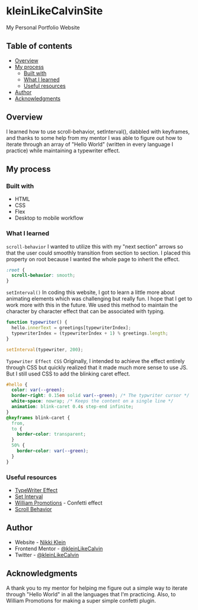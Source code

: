 # kleinLikeCalvinSite

My Personal Portfolio Website

## Table of contents

- [Overview](#overview)
- [My process](#my-process)
  - [Built with](#built-with)
  - [What I learned](#what-i-learned)
  - [Useful resources](#useful-resources)
- [Author](#author)
- [Acknowledgments](#acknowledgments)

## Overview

I learned how to use scroll-behavior, setInterval(), dabbled with keyframes, and thanks to some help from my mentor I was able to figure out how to iterate through an array of "Hello World" (written in every language I practice) while maintaining a typewriter effect.

## My process

### Built with

- HTML
- CSS
- Flex
- Desktop to mobile workflow

### What I learned

<code>scroll-behavior</code> I wanted to utilize this with my "next section" arrows so that the user could smoothly transition from section to section. I placed this property on root because I wanted the whole page to inherit the effect.

```css
:root {
  scroll-behavior: smooth;
}
```

<code>setInterval()</code> In coding this website, I got to learn a little more about animating elements which was challenging but really fun. I hope that I get to work more with this in the future. We used this method to maintain the character by character effect that can be associated with typing.

```js
function typewriter() {
  hello.innerText = greetings[typewriterIndex];
  typewriterIndex = (typewriterIndex + 1) % greetings.length;
}

setInterval(typewriter, 200);
```

<code>Typewriter Effect CSS</code> Originally, I intended to achieve the effect entirely through CSS but quickly realized that it made much more sense to use JS. But I still used CSS to add the blinking caret effect.

```css
#hello {
  color: var(--green);
  border-right: 0.15em solid var(--green); /* The typwriter cursor */
  white-space: nowrap; /* Keeps the content on a single line */
  animation: blink-caret 0.4s step-end infinite;
}
@keyframes blink-caret {
  from,
  to {
    border-color: transparent;
  }
  50% {
    border-color: var(--green);
  }
}
```

### Useful resources

- [TypeWriter Effect](https://css-tricks.com/snippets/css/typewriter-effect/)
- [Set Interval](https://developer.mozilla.org/en-US/docs/Web/API/setInterval)
- [William Promotions](https://www.wpromotions.eu/) - Confetti effect
- [Scroll Behavior](https://developer.mozilla.org/en-US/docs/Web/CSS/scroll-behavior)

## Author

- Website - [Nikki Klein](https://www.kleinlikecalvin.com)
- Frontend Mentor - [@kleinLikeCalvin](https://www.frontendmentor.io/profile/kleinlikecalvin)
- Twitter - [@kleinLikeCalvin](https://www.twitter.com/kleinlikecalvin)

## Acknowledgments

A thank you to my mentor for helping me figure out a simple way to iterate through "Hello World" in all the languages that I'm practicing. Also, to William Promotions for making a super simple confetti plugin.
